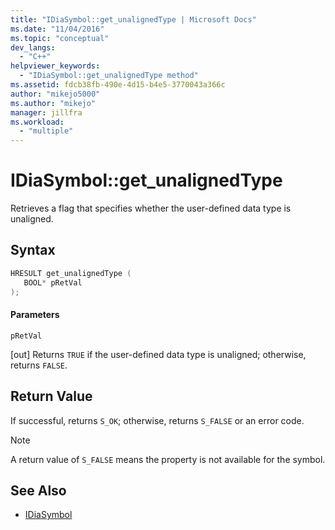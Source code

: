 ```yaml
---
title: "IDiaSymbol::get_unalignedType | Microsoft Docs"
ms.date: "11/04/2016"
ms.topic: "conceptual"
dev_langs:
  - "C++"
helpviewer_keywords:
  - "IDiaSymbol::get_unalignedType method"
ms.assetid: fdcb38fb-490e-4d15-b4e5-3770043a366c
author: "mikejo5000"
ms.author: "mikejo"
manager: jillfra
ms.workload:
  - "multiple"
---
```

# IDiaSymbol::get_unalignedType
Retrieves a flag that specifies whether the user-defined data type is unaligned.

## Syntax

```C++
HRESULT get_unalignedType ( 
   BOOL* pRetVal
);
```

#### Parameters
 `pRetVal`

[out] Returns `TRUE` if the user-defined data type is unaligned; otherwise, returns `FALSE`.

## Return Value
 If successful, returns `S_OK`; otherwise, returns `S_FALSE` or an error code.

> [!NOTE]
>  A return value of `S_FALSE` means the property is not available for the symbol.

## See Also
- [IDiaSymbol](../../debugger/debug-interface-access/idiasymbol.md)